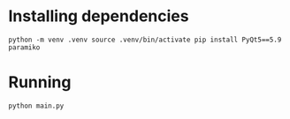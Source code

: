
# Installing dependencies

``
python -m venv .venv
source .venv/bin/activate
pip install PyQt5==5.9 paramiko
``

# Running

``
python main.py
``
